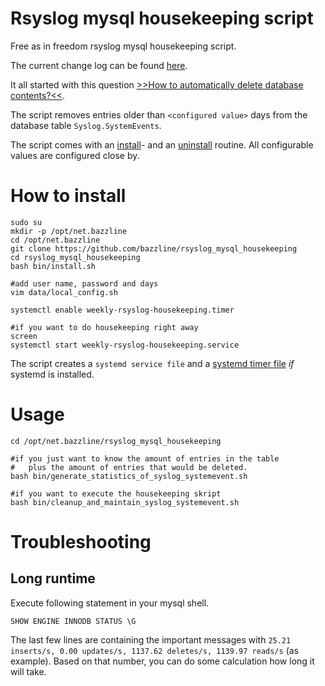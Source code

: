 # Rsyslog mysql housekeeping script

Free as in freedom rsyslog mysql housekeeping script.

The current change log can be found [here](CHANGELOG.md).

It all started with this question [>>How to automatically delete database contents?<<](https://www.rsyslog.com/article50/).

The script removes entries older than `<configured value>` days from the database table `Syslog.SystemEvents`.

The script comes with an [install](bin/install.sh)- and an [uninstall](bin/uninstall.sh) routine.
All configurable values are configured close by.

# How to install

```
sudo su
mkdir -p /opt/net.bazzline
cd /opt/net.bazzline
git clone https://github.com/bazzline/rsyslog_mysql_housekeeping
cd rsyslog_mysql_housekeeping
bash bin/install.sh

#add user name, password and days
vim data/local_config.sh

systemctl enable weekly-rsyslog-housekeeping.timer

#if you want to do housekeeping right away
screen
systemctl start weekly-rsyslog-housekeeping.service
```

The script creates a `systemd service file` and a [systemd timer file](source/weekly-rsyslog-housekeeping.timer) *if* systemd is installed.

# Usage

```
cd /opt/net.bazzline/rsyslog_mysql_housekeeping

#if you just want to know the amount of entries in the table
#   plus the amount of entries that would be deleted.
bash bin/generate_statistics_of_syslog_systemevent.sh

#if you want to execute the housekeeping skript
bash bin/cleanup_and_maintain_syslog_systemevent.sh
```

# Troubleshooting

## Long runtime

Execute following statement in your mysql shell.

```
SHOW ENGINE INNODB STATUS \G
```

The last few lines are containing the important messages with `25.21 inserts/s, 0.00 updates/s, 1137.62 deletes/s, 1139.97 reads/s` (as example).
Based on that number, you can do some calculation how long it will take.
